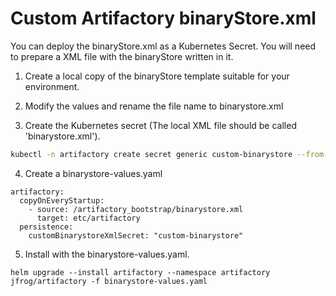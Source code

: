 
# Custom Artifactory binaryStore.xml

You can deploy the binaryStore.xml as a Kubernetes Secret. You will need to prepare a XML file with the binaryStore  written in it. 

1. Create a local copy of the binaryStore template suitable for your environment.

2. Modify the values and rename the file name to binarystore.xml

3. Create the Kubernetes secret (The local XML file should be called 'binarystore.xml').

```bash
kubectl -n artifactory create secret generic custom-binarystore --from-file=./binarystore.xml 
```

4. Create a binarystore-values.yaml
```
artifactory:
  copyOnEveryStartup:
    - source: /artifactory_bootstrap/binarystore.xml
      target: etc/artifactory
  persistence:
    customBinarystoreXmlSecret: "custom-binarystore"
```

5. Install with the binarystore-values.yaml.
```
helm upgrade --install artifactory --namespace artifactory jfrog/artifactory -f binarystore-values.yaml
```
